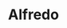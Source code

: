 ---
title: "Alfredo"
url: /ciudad-autonoma-de-buenos-aires/alfredo-jose-antonio-cabrera/
shop: peluquería
---